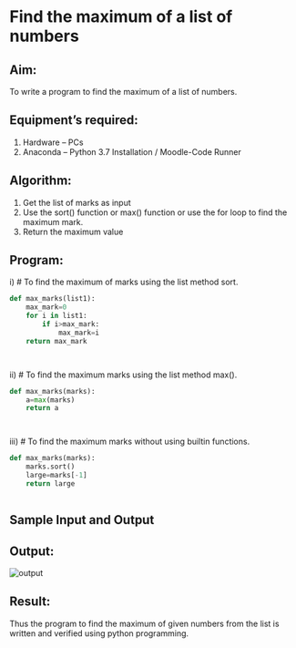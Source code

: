 # Find the maximum of a list of numbers
## Aim:
To write a program to find the maximum of a list of numbers.
## Equipment’s required:
1.	Hardware – PCs
2.	Anaconda – Python 3.7 Installation / Moodle-Code Runner
## Algorithm:
1.	Get the list of marks as input
2.	Use the sort() function or max() function or use the for loop to find the maximum mark.
3.	Return the maximum value
## Program:

i)	# To find the maximum of marks using the list method sort.
```Python
def max_marks(list1):
    max_mark=0
    for i in list1:
        if i>max_mark:
            max_mark=i
    return max_mark




```

ii)	# To find the maximum marks using the list method max().
```Python
def max_marks(marks):
    a=max(marks)
    return a




```

iii) # To find the maximum marks without using builtin functions.
```Python
def max_marks(marks):
    marks.sort()
    large=marks[-1]
    return large



```
## Sample Input and Output




## Output:
![output](./img/fing.png) 


## Result:
Thus the program to find the maximum of given numbers from the list is written and verified using python programming.